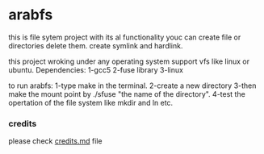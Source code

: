 # arabfs
this is file sytem project with its al functionality youc can create file or directories delete them.
create symlink and hardlink.

this project wroking under any operating system support vfs like linux or ubuntu.
Dependencies:
1-gcc5
2-fuse library
3-linux

to run arabfs: 
1-type make in the terminal.
2-create a new directory
3-then make the mount point by ./sfuse "the name of the directory".
4-test the opertation of the file system like mkdir and ln etc.

<h3>credits</h3>

<p>please check <a href="https://github.com/HAbozaid/arabfs/blob/master/credits.md">credits.md</a> file</p>
